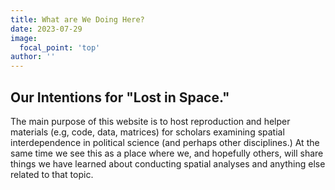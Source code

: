 ```yaml
---
title: What are We Doing Here?
date: 2023-07-29
image:
  focal_point: 'top'
author: ''
---
```


## Our Intentions for "Lost in Space."

<!--more-->

The main purpose of this website is to host reproduction and helper materials (e.g, code, data, matrices) for scholars examining spatial interdependence in political science (and perhaps other disciplines.) At the same time we see this as a place where we, and hopefully others, will share things we have learned about conducting spatial analyses and anything else related to that topic. 


